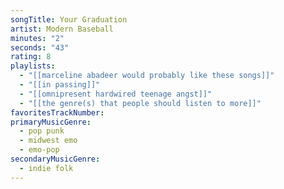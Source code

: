 ```yaml
---
songTitle: Your Graduation
artist: Modern Baseball
minutes: "2"
seconds: "43"
rating: 8
playlists:
  - "[[marceline abadeer would probably like these songs]]"
  - "[[in passing]]"
  - "[[omnipresent hardwired teenage angst]]"
  - "[[the genre(s) that people should listen to more]]"
favoritesTrackNumber:
primaryMusicGenre:
  - pop punk
  - midwest emo
  - emo-pop
secondaryMusicGenre:
  - indie folk
---
```

